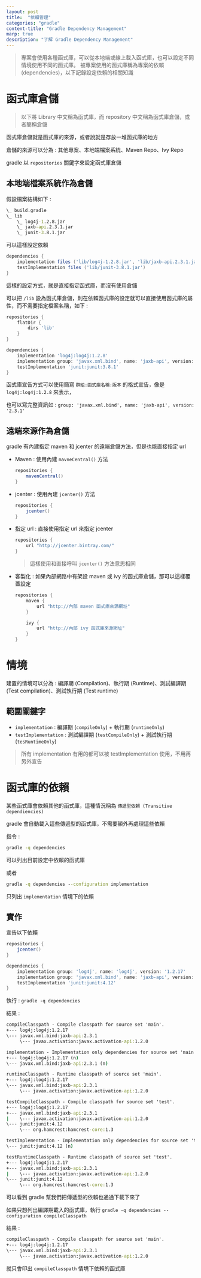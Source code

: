 ```yaml
---
layout: post
title:  "依賴管理"
categories: "gradle"
content-title: "Gradle Dependency Management"
marp: true
description: "了解 Gradle Dependency Management"
---
```


> 專案會使用各種函式庫，可以從本地端或線上載入函式庫，也可以設定不同情境使用不同的函式庫。
> 被專案使用的函式庫稱為專案的依賴 (dependencies)，以下記錄設定依賴的相關知識

# 函式庫倉儲

> 以下將 Library 中文稱為函式庫，而 repository 中文稱為函式庫倉儲，或者簡稱倉儲

函式庫倉儲就是函式庫的來源，或者說就是存放一堆函式庫的地方

倉儲的來源可以分為 : 其他專案、本地端檔案系統、Maven Repo、Ivy Repo

gradle 以 `repositories` 關鍵字來設定函式庫倉儲


## 本地端檔案系統作為倉儲

假設檔案結構如下 :

```cmd
\_ build.gradle
\_ lib
    \_ log4j-1.2.8.jar
    \_ jaxb-api.2.3.1.jar
    \_ junit-3.8.1.jar
```

可以這樣設定依賴

```groovy
dependencies {
    implementation files ('lib/log4j-1.2.8.jar', 'lib/jaxb-api.2.3.1.jar')
    testImplementation files ('lib/junit-3.8.1.jar')
}
```

這樣的設定方式，就是直接指定函式庫，而沒有使用倉儲

可以把 `/lib` 設為函式庫倉儲，則在依賴函式庫的設定就可以直接使用函式庫的屬性，而不需要指定檔案名稱，如下 :


```groovy
repositories {
    flatDir {
        dirs 'lib'
    }
}

dependencies {
    implementation 'log4j:log4j:1.2.8'
    implementation group: 'javax.xml.bind', name: 'jaxb-api', version: '2.3.1'
    testImplementation 'junit:junit:3.8.1'
}
```

函式庫宣告方式可以使用簡寫 `群組:函式庫名稱:版本` 的格式宣告，像是 `log4j:log4j:1.2.8` 來表示，

也可以寫完整資訊如 : `group: 'javax.xml.bind', name: 'jaxb-api', version: '2.3.1'`

## 遠端來源作為倉儲

gradle 有內建指定 maven 和 jcenter 的遠端倉儲方法，但是也能直接指定 url

- Maven : 使用內建 `mavneCentral()` 方法
    ```groovy
    repositories {
        mavenCentral()
    }
    ```
- jcenter : 使用內建 `jcenter()` 方法
    ```groovy
    repositories {
        jcenter()
    }
    ```
- 指定 url : 直接使用指定 url 來指定 jcenter
    ```groovy
    repositories {
        url "http://jcenter.bintray.com/"
    }
    ```
    > 這樣使用和直接呼叫 `jcenter()` 方法意思相同
- 客製化 : 如果內部網路中有架設 maven 或 ivy 的函式庫倉儲，那可以這樣覆蓋設定
    ```groovy
    repositories {
        maven {
            url "http://內部 maven 函式庫來源網址"
        }

        ivy {
            url "http://內部 ivy 函式庫來源網址"
        }
    }
    ```

# 情境

建置的情境可以分為 : 編譯期 (Compilation)、執行期 (Runtime)、測試編譯期 (Test compilation)、測試執行期 (Test runtime)

## 範圍關鍵字

- `implementation` : 編譯期 (`compileOnly`) + 執行期 (`runtimeOnly`)
- `testImplementation` : 測試編譯期 (`testCompileOnly`) + 測試執行期 (`tesRuntimeOnly`)

> 所有 implementation 有用的都可以被 testImplementation 使用，不用再另外宣告

# 函式庫的依賴

某些函式庫會依賴其他的函式庫，這種情況稱為 `傳遞型依賴 (Transitive dependiencies)`

gradle 會自動載入這些傳遞型的函式庫，不需要額外再處理這些依賴

指令 : 

```cmd
gradle -q dependencies
```

可以列出目前設定中依賴的函式庫

或者

```cmd
gradle -q dependencies --configuration implementation
```

只列出 `implementation` 情境下的依賴

## 實作

宣告以下依賴

```groovy
repositories {
    jcenter()
}

dependencies {
    implementation group: 'log4j', name: 'log4j', version: '1.2.17'
    implementation group: 'javax.xml.bind', name: 'jaxb-api', version: '2.3.1'
    testImplementation 'junit:junit:4.12'
}
```

執行 : `gradle -q dependencies`

結果 :

```cmd
compileClasspath - Compile classpath for source set 'main'.
+--- log4j:log4j:1.2.17
\--- javax.xml.bind:jaxb-api:2.3.1
     \--- javax.activation:javax.activation-api:1.2.0

implementation - Implementation only dependencies for source set 'main'. (n)
+--- log4j:log4j:1.2.17 (n)
\--- javax.xml.bind:jaxb-api:2.3.1 (n)

runtimeClasspath - Runtime classpath of source set 'main'.
+--- log4j:log4j:1.2.17
\--- javax.xml.bind:jaxb-api:2.3.1
     \--- javax.activation:javax.activation-api:1.2.0

testCompileClasspath - Compile classpath for source set 'test'.
+--- log4j:log4j:1.2.17
+--- javax.xml.bind:jaxb-api:2.3.1
|    \--- javax.activation:javax.activation-api:1.2.0
\--- junit:junit:4.12
     \--- org.hamcrest:hamcrest-core:1.3

testImplementation - Implementation only dependencies for source set 'test'. (n)
\--- junit:junit:4.12 (n)

testRuntimeClasspath - Runtime classpath of source set 'test'.
+--- log4j:log4j:1.2.17
+--- javax.xml.bind:jaxb-api:2.3.1
|    \--- javax.activation:javax.activation-api:1.2.0
\--- junit:junit:4.12
     \--- org.hamcrest:hamcrest-core:1.3
```

可以看到 gradle 幫我們把傳遞型的依賴也通通下載下來了

如果只想列出編譯期載入的函式庫，執行 `gradle -q dependencies --configuration compileClasspath`

結果 :

```cmd
compileClasspath - Compile classpath for source set 'main'.
+--- log4j:log4j:1.2.17
\--- javax.xml.bind:jaxb-api:2.3.1
     \--- javax.activation:javax.activation-api:1.2.0
```

就只會印出 `compileClasspath` 情境下依賴的函式庫